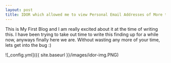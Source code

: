 ```yaml
---
layout: post
title: IDOR which allowed me to view Personal Email Addresses of More than 50K Users! 
---
```



This is My First Blog and I am really excited about it at the time of writing this. I have been trying to take out time to write this finding up for a while now, anyways finally here we are. Without wasting any more of your time, lets get into the bug :)




![_config.yml]({{ site.baseurl }}/images/idor-img.PNG)
